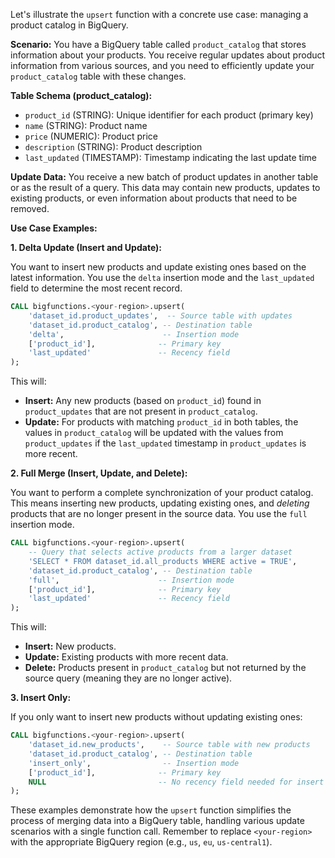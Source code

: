 Let's illustrate the `upsert` function with a concrete use case: managing a product catalog in BigQuery.

**Scenario:** You have a BigQuery table called `product_catalog` that stores information about your products.  You receive regular updates about product information from various sources, and you need to efficiently update your `product_catalog` table with these changes.

**Table Schema (product_catalog):**

* `product_id` (STRING): Unique identifier for each product (primary key)
* `name` (STRING): Product name
* `price` (NUMERIC): Product price
* `description` (STRING): Product description
* `last_updated` (TIMESTAMP): Timestamp indicating the last update time

**Update Data:** You receive a new batch of product updates in another table or as the result of a query. This data may contain new products, updates to existing products, or even information about products that need to be removed.

**Use Case Examples:**

**1. Delta Update (Insert and Update):**

You want to insert new products and update existing ones based on the latest information.  You use the `delta` insertion mode and the `last_updated` field to determine the most recent record.

```sql
CALL bigfunctions.<your-region>.upsert(
    'dataset_id.product_updates',  -- Source table with updates
    'dataset_id.product_catalog', -- Destination table
    'delta',                      -- Insertion mode
    ['product_id'],              -- Primary key
    'last_updated'               -- Recency field
);
```

This will:

* **Insert:**  Any new products (based on `product_id`) found in `product_updates` that are not present in `product_catalog`.
* **Update:** For products with matching `product_id` in both tables, the values in `product_catalog` will be updated with the values from `product_updates` if the `last_updated` timestamp in `product_updates` is more recent.

**2. Full Merge (Insert, Update, and Delete):**

You want to perform a complete synchronization of your product catalog. This means inserting new products, updating existing ones, and *deleting* products that are no longer present in the source data. You use the `full` insertion mode.

```sql
CALL bigfunctions.<your-region>.upsert(
    -- Query that selects active products from a larger dataset
    'SELECT * FROM dataset_id.all_products WHERE active = TRUE',
    'dataset_id.product_catalog', -- Destination table
    'full',                      -- Insertion mode
    ['product_id'],              -- Primary key
    'last_updated'               -- Recency field
);
```

This will:

* **Insert:** New products.
* **Update:** Existing products with more recent data.
* **Delete:** Products present in `product_catalog` but not returned by the source query (meaning they are no longer active).


**3. Insert Only:**

If you only want to insert new products without updating existing ones:

```sql
CALL bigfunctions.<your-region>.upsert(
    'dataset_id.new_products',    -- Source table with new products
    'dataset_id.product_catalog', -- Destination table
    'insert_only',                -- Insertion mode
    ['product_id'],              -- Primary key
    NULL                         -- No recency field needed for insert only
);
```


These examples demonstrate how the `upsert` function simplifies the process of merging data into a BigQuery table, handling various update scenarios with a single function call.  Remember to replace `<your-region>` with the appropriate BigQuery region (e.g., `us`, `eu`, `us-central1`).
